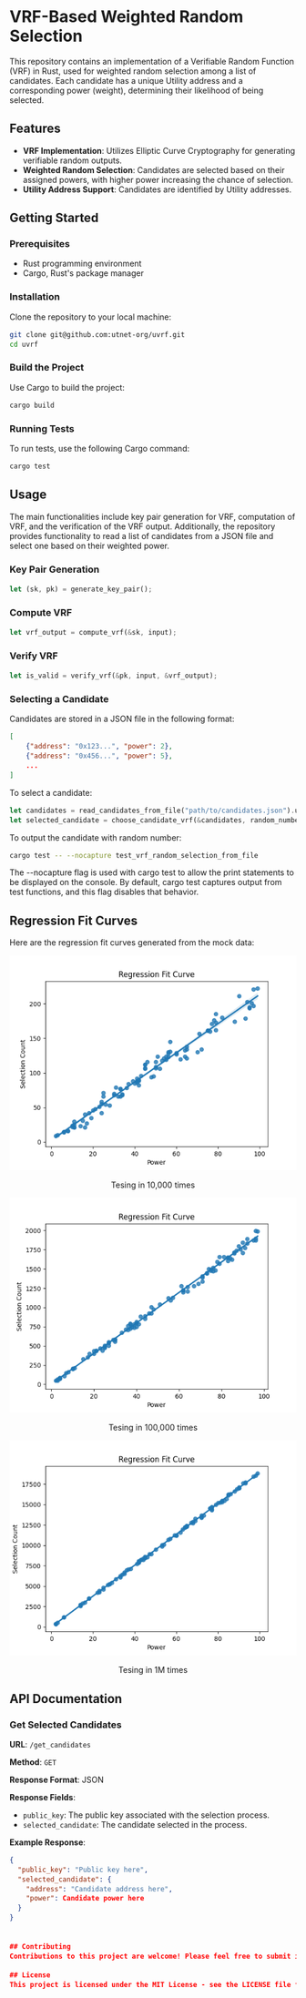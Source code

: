 # VRF-Based Weighted Random Selection

This repository contains an implementation of a Verifiable Random Function (VRF) in Rust, used for weighted random selection among a list of candidates. Each candidate has a unique Utility address and a corresponding power (weight), determining their likelihood of being selected.

## Features

- **VRF Implementation**: Utilizes Elliptic Curve Cryptography for generating verifiable random outputs.
- **Weighted Random Selection**: Candidates are selected based on their assigned powers, with higher power increasing the chance of selection.
- **Utility Address Support**: Candidates are identified by Utility addresses.

## Getting Started

### Prerequisites

- Rust programming environment
- Cargo, Rust's package manager

### Installation

Clone the repository to your local machine:

```bash
git clone git@github.com:utnet-org/uvrf.git
cd uvrf
```

### Build the Project

Use Cargo to build the project:

```bash
cargo build
```


### Running Tests

To run tests, use the following Cargo command:

```bash
cargo test
```
## Usage

The main functionalities include key pair generation for VRF, computation of VRF, and the verification of the VRF output. Additionally, the repository provides functionality to read a list of candidates from a JSON file and select one based on their weighted power.

### Key Pair Generation

```rust
let (sk, pk) = generate_key_pair();
```
### Compute VRF

```rust
let vrf_output = compute_vrf(&sk, input);
```

### Verify VRF

```rust
let is_valid = verify_vrf(&pk, input, &vrf_output);
```

### Selecting a Candidate

Candidates are stored in a JSON file in the following format:

```json
[
    {"address": "0x123...", "power": 2},
    {"address": "0x456...", "power": 5},
    ...
]
```

To select a candidate:

```rust
let candidates = read_candidates_from_file("path/to/candidates.json").unwrap();
let selected_candidate = choose_candidate_vrf(&candidates, random_number);
```

To output the candidate with random number:
```bash
cargo test -- --nocapture test_vrf_random_selection_from_file
```
The --nocapture flag is used with cargo test to allow the print statements to be displayed on the console. By default, cargo test captures output from test functions, and this flag disables that behavior.

## Regression Fit Curves

Here are the regression fit curves generated from the mock data:

![Regression Fit Curve 1 - Tesing in 10,000 times](./images/uvrf-10_000.png)
<p align="center">Tesing in 10,000 times</p>


![Regression Fit Curve 2 - Tesing in 100,000 times](./images/uvrf-100_000.png)
<p align="center">Tesing in 100,000 times</p>


![Regression Fit Curve 2 - Tesing in 100,000 times](./images/uvrf-1_000_000.png)
<p align="center">Tesing in 1M times</p>


## API Documentation

### Get Selected Candidates

**URL**: `/get_candidates`

**Method**: `GET`

**Response Format**: JSON

**Response Fields**:
- `public_key`: The public key associated with the selection process.
- `selected_candidate`: The candidate selected in the process.

**Example Response**:
```json
{
  "public_key": "Public key here",
  "selected_candidate": {
    "address": "Candidate address here",
    "power": Candidate power here
  }
}


## Contributing
Contributions to this project are welcome! Please feel free to submit issues and pull requests.

## License
This project is licensed under the MIT License - see the LICENSE file for details.




